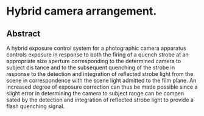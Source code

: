 # Hybrid camera arrangement.

## Abstract
A hybrid exposure control system for a photographic camera apparatus controls exposure in response to both the firing of a quench strobe at an appropriate size aperture corresponding to the determined camera to subject dis tance and to the subsequent quenching of the strobe in response to the detection and integration of reflected strobe light from the scene in correspondence with the scene light admitted to the film plane. An increased degree of exposure correction can thus be made possible since a slight error in determining the camera to subject range can be compen sated by the detection and integration of reflected strobe light to provide a flash quenching signal.